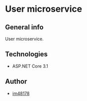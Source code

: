 # User microservice

## General info

User microservice. 

## Technologies

* ASP.NET Core 3.1

## Author

* [im48178](https://github.com/im48178)
